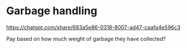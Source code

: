 # Garbage handling

https://chatgpt.com/share/683a5e86-0318-8007-ad47-caafa4e596c3

Pay based on how much weight of garbage they have collected?